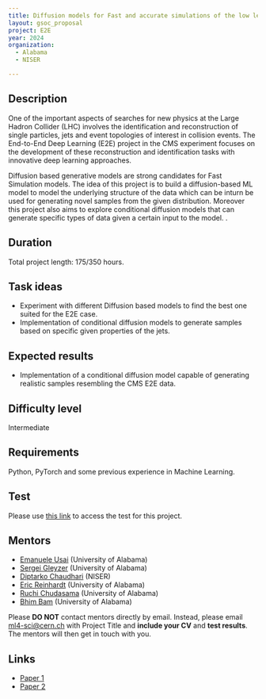 ```yaml
---
title: Diffusion models for Fast and accurate simulations of the low level CMS experiment data.
layout: gsoc_proposal
project: E2E
year: 2024
organization:
  - Alabama
  - NISER

---
```


## Description

One of the important aspects of searches for new physics at the Large Hadron Collider (LHC) involves the identification and reconstruction of single particles, jets and event topologies of interest in collision events. The End-to-End Deep Learning (E2E) project in the CMS experiment focuses on the development of these reconstruction and identification tasks with innovative deep learning approaches.

Diffusion based generative models are strong candidates for Fast Simulation models. The idea of this project is to build a diffusion-based ML model to model the underlying structure of the data which can be inturn be used for generating novel samples from the given distribution. Moreover this project also aims to explore conditional diffusion models that can generate specific types of data given a certain input to the model.
. 


## Duration

Total project length: 175/350 hours.

## Task ideas
 * Experiment with different Diffusion based models to find the best one suited for the E2E case.
 * Implementation of conditional diffusion models to generate samples based on specific given properties of the jets.



## Expected results
 * Implementation of a conditional diffusion model capable of generating realistic samples resembling the CMS E2E data.



## Difficulty level
Intermediate

## Requirements
Python, PyTorch and some previous experience in Machine Learning.

## Test
Please use [this link](https://docs.google.com/document/d/1QuG0Ho3pWsJGMx0fG969aBNfgPg-cDxU9w33ZuDEBng/edit?usp=sharing) to access the test for this project.

## Mentors
  * [Emanuele Usai](mailto:ml4-sci@cern.ch) (University of Alabama)
  * [Sergei Gleyzer](mailto:ml4-sci@cern.ch) (University of Alabama)
  * [Diptarko Chaudhari](mailto:ml4-sci@cern.ch) (NISER)
  * [Eric Reinhardt](mailto:ml4-sci@cern.ch) (University of Alabama)
  * [Ruchi Chudasama](mailto:ml4-sci@cern.ch) (University of Alabama)
  * [Bhim Bam](mailto:ml4-sci@cern.ch) (University of Alabama)


Please **DO NOT** contact mentors directly by email. Instead, please email [ml4-sci@cern.ch](mailto:ml4-sci@cern.ch) with Project Title and **include your CV** and **test results**. The mentors will then get in touch with you.

## Links
  * [Paper 1](https://arxiv.org/abs/2302.00236)
  * [Paper 2](https://arxiv.org/abs/2104.09459)

